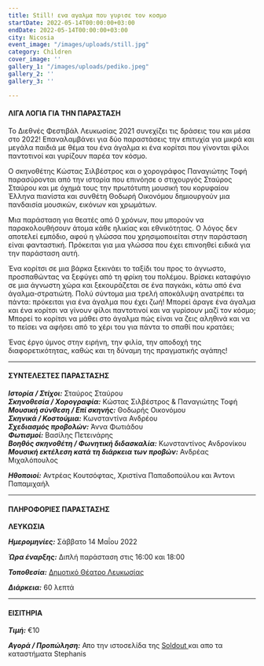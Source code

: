 ```yaml
---
title: Still! ενα αγαλμα που γυρισε τον κοσμο
startDate: 2022-05-14T00:00:00+03:00
endDate: 2022-05-14T00:00:00+03:00
city: Nicosia
event_image: "/images/uploads/still.jpg"
category: Children
cover_image: ''
gallery_1: "/images/uploads/pediko.jpeg"
gallery_2: ''
gallery_3: ''

---
```

#### ΛΙΓΑ ΛΟΓΙΑ ΓΙΑ ΤΗΝ ΠΑΡΑΣΤΑΣΗ

Το Διεθνές Φεστιβάλ Λευκωσίας 2021 συνεχίζει τις δράσεις του και μέσα στο 2022! Επαναλαμβάνει για δύο παραστάσεις την επιτυχία για μικρά και μεγάλα παιδιά με θέμα του ένα άγαλμα κι ένα κορίτσι που γίνονται φίλοι παντοτινοί και γυρίζουν παρέα τον κόσμο.

Ο σκηνοθέτης Κώστας Σιλβέστρος και ο χορογράφος Παναγιώτης Τοφή παρασύρονται από την ιστορία που επινόησε ο στιχουργός Σταύρος Σταύρου και με όχημά τους την πρωτότυπη μουσική του κορυφαίου Έλληνα πιανίστα και συνθέτη Θοδωρή Οικονόμου δημιουργούν μια πανδαισία μουσικών, εικόνων και χρωμάτων.

Μια παράσταση για θεατές από 0 χρόνων, που μπορούν να παρακολουθήσουν άτομα κάθε ηλικίας και εθνικότητας. Ο λόγος δεν αποτελεί εμπόδιο, αφού η γλώσσα που χρησιμοποιείται στην παράσταση είναι φανταστική. Πρόκειται για μια γλώσσα που έχει επινοηθεί ειδικά για την παράσταση αυτή.

Ένα κορίτσι σε μια βάρκα ξεκινάει το ταξίδι του προς το άγνωστο, προσπαθώντας να ξεφύγει από τη φρίκη του πολέμου. Βρίσκει καταφύγιο σε μια άγνωστη χώρα και ξεκουράζεται σε ένα παγκάκι, κάτω από ένα άγαλμα-στρατιώτη. Πολύ σύντομα μια τρελή αποκάλυψη ανατρέπει τα πάντα: πρόκειται για ένα άγαλμα που έχει ζωή! Μπορεί άραγε ένα άγαλμα και ένα κορίτσι να γίνουν φίλοι παντοτινοί και να γυρίσουν μαζί τον κόσμο; Μπορεί το κορίτσι να μάθει στο άγαλμα πώς είναι να ζεις αληθινά και να το πείσει να αφήσει από το χέρι του για πάντα το σπαθί που κρατάει;

Ένας έργο ύμνος στην ειρήνη, την φιλία, την αποδοχή της διαφορετικότητας, καθώς και τη δύναμη της πραγματικής αγάπης!

***

#### ΣΥΝΤΕΛΕΣΤΕΣ ΠΑΡΑΣΤΑΣΗΣ

**_Ιστορία / Στίχοι:_** Σταύρος Σταύρου  
**_Σκηνοθεσία / Χορογραφία:_** Κώστας Σιλβέστρος & Παναγιώτης Τοφή  
**_Μουσική σύνθεση / Επί σκηνής:_** Θοδωρής Οικονόμου  
**_Σκηνικά / Κοστούμια:_** Κωνσταντίνα Ανδρέου  
**_Σχεδιασμός προβολών:_** Άννα Φωτιάδου  
**_Φωτισμοί:_** Βασίλης Πετεινάρης  
**_Βοηθός σκηνοθέτη / Φωνητική διδασκαλία:_** Κωνσταντίνος Ανδρονίκου  
**_Μουσική εκτέλεση κατά τη διάρκεια των προβών:_** Ανδρέας Μιχαλόπουλος

**_Ηθοποιοί:_** Αντρέας Κουτσόφτας, Χριστίνα Παπαδοπούλου και Άντονι Παπαμιχαήλ

***

#### ΠΛΗΡΟΦΟΡΙΕΣ ΠΑΡΑΣΤΑΣΗΣ

**ΛΕΥΚΩΣΙΑ**

**_Ημερομηνίες:_** Σάββατο 14 Μαΐου 2022

**_Ώρα έναρξης:_** Διπλή παράσταση στις 16:00 και 18:00

**_Τοποθεσία:_** [Δημοτικό Θέατρο Λευκωσίας](https://www.google.com/maps/place/%CE%94%CE%B7%CE%BC%CE%BF%CF%84%CE%B9%CE%BA%CF%8C+%CE%98%CE%AD%CE%B1%CF%84%CF%81%CE%BF+%CE%9B%CE%B5%CF%85%CE%BA%CF%89%CF%83%CE%AF%CE%B1%CF%82+(Nicosia+Municipal+Theatre)/@35.1726385,33.3531332,17z/data=!3m1!4b1!4m5!3m4!1s0x14de17519633b289:0xf4e085228ec10fda!8m2!3d35.1726385!4d33.3553219 "https://www.google.com/maps/place/%CE%94%CE%B7%CE%BC%CE%BF%CF%84%CE%B9%CE%BA%CF%8C+%CE%98%CE%AD%CE%B1%CF%84%CF%81%CE%BF+%CE%9B%CE%B5%CF%85%CE%BA%CF%89%CF%83%CE%AF%CE%B1%CF%82+(Nicosia+Municipal+Theatre)/@35.1726385,33.3531332,17z/data=!3m1!4b1!4m5!3m4!1s0x14de17519633b289:0xf4e085228ec10fda!8m2!3d35.1726385!4d33.3553219")

**_Διάρκεια:_** 60 λεπτά

***

#### ΕΙΣΙΤΗΡΙΑ

**_Τιμή:_** €10

**_Αγορά / Προπώληση:_** Απο την ιστοσελίδα της [Soldout ](https://www.soldoutticketbox.com/still-a-statue-that-travelled-the-world-march-2022/?lang=el "Soldout")και απο τα καταστήματα Stephanis